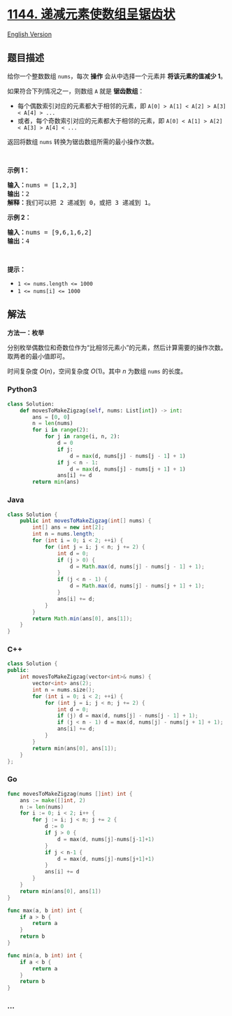 # [1144. 递减元素使数组呈锯齿状](https://leetcode.cn/problems/decrease-elements-to-make-array-zigzag)

[English Version](/solution/1100-1199/1144.Decrease%20Elements%20To%20Make%20Array%20Zigzag/README_EN.md)

## 题目描述

<!-- 这里写题目描述 -->

<p>给你一个整数数组&nbsp;<code>nums</code>，每次 <strong>操作</strong>&nbsp;会从中选择一个元素并 <strong>将该元素的值减少&nbsp;1</strong>。</p>

<p>如果符合下列情况之一，则数组&nbsp;<code>A</code>&nbsp;就是 <strong>锯齿数组</strong>：</p>

<ul>
	<li>每个偶数索引对应的元素都大于相邻的元素，即&nbsp;<code>A[0] &gt; A[1] &lt; A[2] &gt; A[3] &lt; A[4] &gt; ...</code></li>
	<li>或者，每个奇数索引对应的元素都大于相邻的元素，即&nbsp;<code>A[0] &lt; A[1] &gt; A[2] &lt; A[3] &gt; A[4] &lt; ...</code></li>
</ul>

<p>返回将数组&nbsp;<code>nums</code>&nbsp;转换为锯齿数组所需的最小操作次数。</p>

<p>&nbsp;</p>

<p><strong>示例 1：</strong></p>

<pre><strong>输入：</strong>nums = [1,2,3]
<strong>输出：</strong>2
<strong>解释：</strong>我们可以把 2 递减到 0，或把 3 递减到 1。
</pre>

<p><strong>示例 2：</strong></p>

<pre><strong>输入：</strong>nums = [9,6,1,6,2]
<strong>输出：</strong>4
</pre>

<p>&nbsp;</p>

<p><strong>提示：</strong></p>

<ul>
	<li><code>1 &lt;= nums.length &lt;= 1000</code></li>
	<li><code>1 &lt;= nums[i] &lt;= 1000</code></li>
</ul>

## 解法

<!-- 这里可写通用的实现逻辑 -->

**方法一：枚举**

分别枚举偶数位和奇数位作为“比相邻元素小”的元素，然后计算需要的操作次数。取两者的最小值即可。

时间复杂度 $O(n)$，空间复杂度 $O(1)$。其中 $n$ 为数组 `nums` 的长度。

<!-- tabs:start -->

### **Python3**

<!-- 这里可写当前语言的特殊实现逻辑 -->

```python
class Solution:
    def movesToMakeZigzag(self, nums: List[int]) -> int:
        ans = [0, 0]
        n = len(nums)
        for i in range(2):
            for j in range(i, n, 2):
                d = 0
                if j:
                    d = max(d, nums[j] - nums[j - 1] + 1)
                if j < n - 1:
                    d = max(d, nums[j] - nums[j + 1] + 1)
                ans[i] += d
        return min(ans)
```

### **Java**

<!-- 这里可写当前语言的特殊实现逻辑 -->

```java
class Solution {
    public int movesToMakeZigzag(int[] nums) {
        int[] ans = new int[2];
        int n = nums.length;
        for (int i = 0; i < 2; ++i) {
            for (int j = i; j < n; j += 2) {
                int d = 0;
                if (j > 0) {
                    d = Math.max(d, nums[j] - nums[j - 1] + 1);
                }
                if (j < n - 1) {
                    d = Math.max(d, nums[j] - nums[j + 1] + 1);
                }
                ans[i] += d;
            }
        }
        return Math.min(ans[0], ans[1]);
    }
}
```

### **C++**

```cpp
class Solution {
public:
    int movesToMakeZigzag(vector<int>& nums) {
        vector<int> ans(2);
        int n = nums.size();
        for (int i = 0; i < 2; ++i) {
            for (int j = i; j < n; j += 2) {
                int d = 0;
                if (j) d = max(d, nums[j] - nums[j - 1] + 1);
                if (j < n - 1) d = max(d, nums[j] - nums[j + 1] + 1);
                ans[i] += d;
            }
        }
        return min(ans[0], ans[1]);
    }
};
```

### **Go**

```go
func movesToMakeZigzag(nums []int) int {
	ans := make([]int, 2)
	n := len(nums)
	for i := 0; i < 2; i++ {
		for j := i; j < n; j += 2 {
			d := 0
			if j > 0 {
				d = max(d, nums[j]-nums[j-1]+1)
			}
			if j < n-1 {
				d = max(d, nums[j]-nums[j+1]+1)
			}
			ans[i] += d
		}
	}
	return min(ans[0], ans[1])
}

func max(a, b int) int {
	if a > b {
		return a
	}
	return b
}

func min(a, b int) int {
	if a < b {
		return a
	}
	return b
}
```

### **...**

```

```

<!-- tabs:end -->
